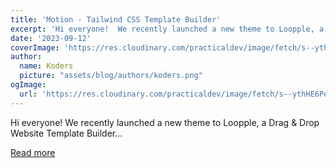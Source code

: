 ```yaml
---
title: 'Motion - Tailwind CSS Template Builder'
excerpt: 'Hi everyone!  We recently launched a new theme to Loopple, a Drag &amp; Drop Website Template Builder...'
date: '2023-09-12'
coverImage: 'https://res.cloudinary.com/practicaldev/image/fetch/s--ythHE6Pe--/c_imagga_scale,f_auto,fl_progressive,h_420,q_auto,w_1000/https://dev-to-uploads.s3.amazonaws.com/uploads/articles/8us690l0z6ix4190ctzw.png'
author:
  name: Koders
  picture: "assets/blog/authors/koders.png"
ogImage:
  url: 'https://res.cloudinary.com/practicaldev/image/fetch/s--ythHE6Pe--/c_imagga_scale,f_auto,fl_progressive,h_420,q_auto,w_1000/https://dev-to-uploads.s3.amazonaws.com/uploads/articles/8us690l0z6ix4190ctzw.png'
---
```


Hi everyone!  We recently launched a new theme to Loopple, a Drag &amp; Drop Website Template Builder...

[Read more](https://dev.to/rarestoma/motion-tailwind-css-template-builder-3nm)
